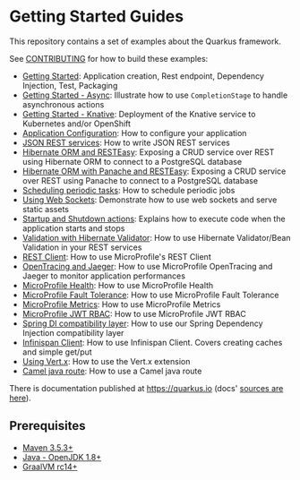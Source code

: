 # Getting Started Guides

This repository contains a set of examples about the Quarkus framework.

See [CONTRIBUTING](CONTRIBUTING.md) for how to build these examples:

* [Getting Started](./getting-started): Application creation, Rest endpoint, Dependency Injection, Test, Packaging
* [Getting Started - Async](./getting-started-async): Illustrate how to use `CompletionStage` to handle asynchronous actions
* [Getting Started - Knative](./getting-started-knative): Deployment of the Knative service to Kubernetes and/or OpenShift
* [Application Configuration](./application-configuration): How to configure your application
* [JSON REST services](./rest-json): How to write JSON REST services
* [Hibernate ORM and RESTEasy](./hibernate-orm-resteasy): Exposing a CRUD service over REST using Hibernate ORM to connect to a PostgreSQL database
* [Hibernate ORM with Panache and RESTEasy](./hibernate-orm-panache-resteasy): Exposing a CRUD service over REST using Panache to connect to a PostgreSQL database
* [Scheduling periodic tasks](./scheduling-periodic-tasks): How to schedule periodic jobs
* [Using Web Sockets](./using-websockets): Demonstrate how to use web sockets and serve static assets
* [Startup and Shutdown actions](./application-lifecycle-events): Explains how to execute code when the application starts and stops
* [Validation with Hibernate Validator](./validation): How to use Hibernate Validator/Bean Validation in your REST services
* [REST Client](./rest-client): How to use MicroProfile's REST Client
* [OpenTracing and Jaeger](./using-opentracing): How to use MicroProfile OpenTracing and Jaeger to monitor application performances
* [MicroProfile Health](./microprofile-health): How to use MicroProfile Health
* [MicroProfile Fault Tolerance](./microprofile-fault-tolerance): How to use MicroProfile Fault Tolerance
* [MicroProfile Metrics](./microprofile-metrics): How to use MicroProfile Metrics
* [MicroProfile JWT RBAC](./using-jwt-rbac): How to use MicroProfile JWT RBAC
* [Spring DI compatibility layer](./using-spring-di): How to use our Spring Dependency Injection compatibility layer
* [Infinispan Client](./infinispan-client): How to use Infinispan Client. Covers creating caches and simple get/put
* [Using Vert.x](./using-vertx): How to use the Vert.x extension
* [Camel java route](./camel-java): How to use a Camel java route

There is documentation published at <https://quarkus.io> (docs' [sources are here](https://github.com/quarkusio/quarkus/tree/master/docs/src/main/asciidoc)).

## Prerequisites

* [Maven 3.5.3+](https://maven.apache.org/install.html)
* [Java - OpenJDK 1.8+](https://adoptopenjdk.net/)
* [GraalVM rc14+](https://www.graalvm.org/)
